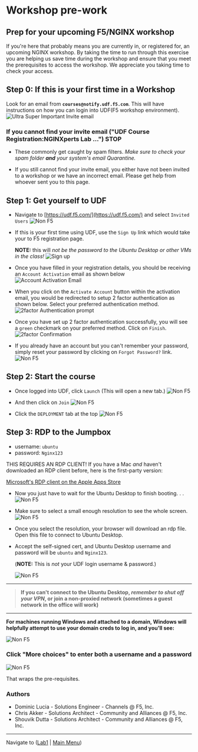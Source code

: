 # Workshop pre-work

## Prep for your upcoming F5/NGINX workshop

If you're here that probably means you are currently in, or registered for, an upcoming NGINX workshop. By taking the time to run through this exercise you are helping us save time during the workshop and ensure that you meet the prerequisites to access the workshop. We appreciate you taking time to check your access.

## Step 0: If this is your first time in a Workshop

Look for an email from **`courses@notify.udf.f5.com`**. This will have instructions on how you can login into UDF(F5 workshop environment).
![Ultra Super Important Invite email](media/megasuperimportantemail.png)

### If you cannot find your invite email ("UDF Course Registration:NGINXperts Lab ...") STOP

- These commonly get caught by spam filters. *Make sure to check your spam folder **and** your system's email Quarantine.*

- If you still cannot find your invite email, you either have not been invited to a workshop or we have an incorrect email. Please get help from whoever sent you to this page.

## Step 1: Get yourself to UDF

- Navigate to [https://udf.f5.com/](https://udf.f5.com/) and select `Invited Users`
    ![Non F5](media/udfloginnonf5.png)

- If this is your first time using UDF, use the `Sign Up` link which would take your to F5 registration page.
  
  **NOTE:** this will *not be the password to the Ubuntu Desktop or other VMs in the class!*
    ![Sign up](media/F5signup.png)

- Once you have filled in your registration details, you should be receiving an `Account Activation` email as shown below
  ![Account Activation Email](media/F5accountactivationemail.png)

- When you click on the `Activate Account` button within the activation email, you would be redirected to setup 2 factor authentication as shown below. Select your preferred authentication method.
  ![2factor Authentication prompt](media/2factorAuthentication.png)

- Once you have set up 2 factor authentication successfully, you will see a `green` checkmark on your preferred method. Click on `Finish`.
  ![2factor Confirmation](media/2factorConfirmation.png)

- If you already have an account but you can't remember your password, simply reset your password by clicking on `Forgot Password?` link.
![Non F5](media/udfloginreset.png "happens to the best of us")

## Step 2: Start the course

- Once logged into UDF, click `Launch` (This will open a new tab.)
  ![Non F5](media/courselist.png "click launch")

- And then click on `Join`
  ![Non F5](media/joinbutton.png "'Yes I'm sure'")

- Click the `DEPLOYMENT` tab at the top
![Non F5](media/almostthere.png "I'm up here")

## Step 3: RDP to the Jumpbox

- username: `ubuntu`
- password: `Nginx123`

THIS REQUIRES AN RDP CLIENT! If you have a Mac *and* haven't downloaded an RDP client before, here is the first-party version:

[Microsoft's RDP client on the Apple Apps Store](https://apps.apple.com/us/app/microsoft-remote-desktop/id1295203466?mt=12)

- Now you just have to wait for the Ubuntu Desktop to finish booting. . .
![Non F5](media/waitforboot.png "loading. . .")

- Make sure to select a small enough resolution to see the whole screen.
![Non F5](media/launchrdp.png "almost there")

- Once you select the resolution, your browser will download an rdp file. Open this file to connect to Ubuntu Desktop.

- Accept the self-signed cert, and Ubuntu Desktop username and password will be `ubuntu` and `Nginx123`.
  
  (**NOTE:** This is *not* your UDF login username & password.)

  ![Non F5](media/useruser.png)

-------------
> **If you can't connect to the Ubuntu Desktop, *remember to shut off your VPN*, or join a non-proxied network (sometimes a guest network in the office will work)**
-------------

**For machines running Windows and attached to a domain, Windows will helpfully attempt to use your domain creds to log in, and you'll see:**

![Non F5](media/domaincreds.png "everyone has credentials.com email accounts right?")

### Click "More choices" to enter both a username and a password

![Non F5](media/domaincredsannotated.png "green arrows")

That wraps the pre-requisites.

### Authors

- Dominic Lucia - Solutions Engineer - Channels @ F5, Inc.
- Chris Akker - Solutions Architect - Community and Alliances @ F5, Inc.
- Shouvik Dutta - Solutions Architect - Community and Alliances @ F5, Inc.

-------------

Navigate to ([Lab1](../lab1/readme.md) | [Main Menu](../readme.md))
